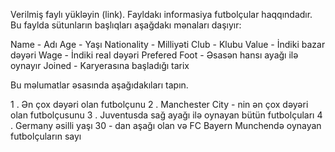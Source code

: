 Verilmiş faylı yükləyin (link). Fayldakı informasiya futbolçular haqqındadır.
Bu faylda sütunların başlıqları aşağdakı mənaları daşıyır:

Name - Adı
Age - Yaşı
Nationality - Milliyəti
Club - Klubu
Value - İndiki bazar dəyəri
Wage - İndiki real dəyəri
Prefered Foot - Əsasən hansı ayağı ilə oynayır
Joined - Karyerasına başladığı tarix

Bu məlumatlar əsasında aşağıdakıları tapın.

1 . Ən çox dəyəri olan futbolçunu
2 . Manchester City - nin ən çox dəyəri olan futbolçusunu
3 . Juventusda sağ ayağı ilə oynayan bütün futbolçuları
4 . Germany əsilli yaşı 30 - dan aşağı olan və FC Bayern Munchendə oynayan futbolçuların sayı
